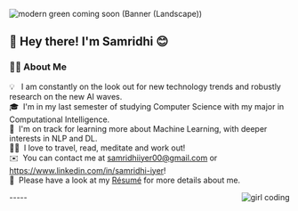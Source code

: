 
![modern green coming soon (Banner (Landscape))](https://user-images.githubusercontent.com/126767942/227254681-325c7166-68cb-44f4-b86d-ab582de247b8.png)


## 👋 Hey there! I'm Samridhi :blush:

### :woman_technologist: About Me

💡 &nbsp; I am constantly on the look out for new technology trends and robustly research on the new AI waves.\
🎓 &nbsp;I'm in my last semester of studying Computer Science with my major in Computational Intelligence.\
:brain: &nbsp;I'm on track for learning more about Machine Learning, with deeper interests in  NLP and DL.\
	:sassy_woman: &nbsp;I love to travel, read, meditate and work out!\
✉️ &nbsp;You can contact me at samridhiiyer00@gmail.com or https://www.linkedin.com/in/samridhi-iyer! \
📄 &nbsp;Please have a look at my [Résumé]() for more details about me. 

<img alt="girl coding" src="https://hackbrightacademy.com/content/uploads/2016/01/giphy-2.gif" align="right"/>
-----

